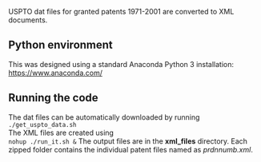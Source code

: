USPTO dat files for granted patents 1971-2001 are converted to XML documents.

## Python environment
This was designed using a standard Anaconda Python 3 installation:
https://www.anaconda.com/

## Running the code
The dat files can be automatically downloaded by running  
`./get_uspto_data.sh`  
The XML files are created using  
`nohup ./run_it.sh &`
The output files are in the __xml\_files__ directory.
Each zipped folder contains the individual patent files named as _prdnnumb.xml_.